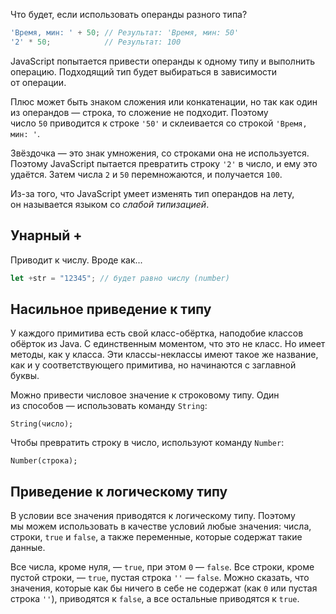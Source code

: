 Что будет, если использовать операнды разного типа?

```js
'Время, мин: ' + 50; // Результат: 'Время, мин: 50'
'2' * 50;            // Результат: 100
```

JavaScript попытается привести операнды к одному типу и выполнить операцию. Подходящий тип будет выбираться в зависимости от операции.

Плюс может быть знаком сложения или конкатенации, но так как один из операндов — строка, то сложение не подходит. Поэтому число `50` приводится к строке `'50'` и склеивается со строкой `'Время, мин: '`.

Звёздочка — это знак умножения, со строками она не используется. Поэтому JavaScript пытается превратить строку `'2'` в число, и ему это удаётся. Затем числа `2` и `50` перемножаются, и получается `100`.

Из-за того, что JavaScript умеет изменять тип операндов на лету, он называется языком со _слабой типизацией_.

## Унарный +
Приводит к числу. Вроде как...
```js
let +str = "12345"; // будет равно числу (number)
```

## Насильное приведение к типу
У каждого примитива есть свой класс-обёртка, наподобие классов обёрток из Java. С единственным моментом, что это не класс. Но имеет методы, как у класса. Эти классы-неклассы имеют такое же название, как и у соответствующего примитива, но начинаются с заглавной буквы.

Можно привести числовое значение к строковому типу. Один из способов — использовать команду `String`:
```
String(число);
```

Чтобы превратить строку в число, используют команду `Number`:
```
Number(строка);
```

## Приведение к логическому типу

В условии все значения приводятся к логическому типу. Поэтому мы можем использовать в качестве условий любые значения: числа, строки, `true` и `false`, а также переменные, которые содержат такие данные.

Все числа, кроме нуля, — `true`, при этом `0` — `false`. Все строки, кроме пустой строки, — `true`, пустая строка `''` — `false`. Можно сказать, что значения, которые как бы ничего в себе не содержат (как `0` или пустая строка `''`), приводятся к `false`, а все остальные приводятся к `true`.

